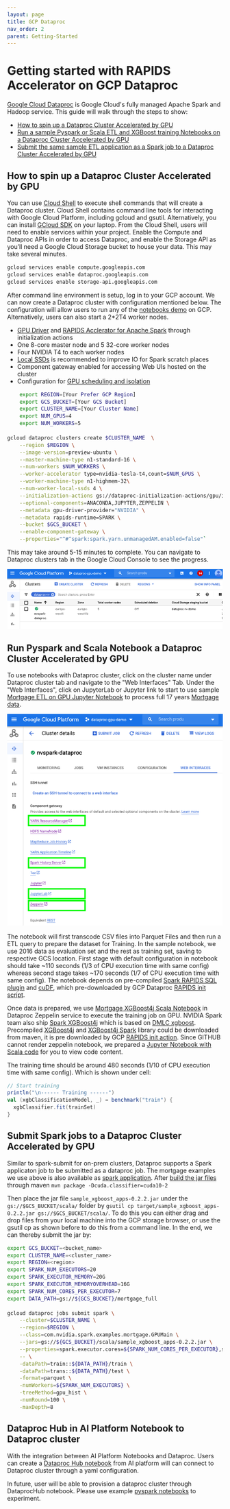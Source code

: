 ```yaml
---
layout: page
title: GCP Dataproc
nav_order: 2
parent: Getting-Started
---
```


# Getting started with RAPIDS Accelerator on GCP Dataproc
 [Google Cloud Dataproc](https://cloud.google.com/dataproc) is Google Cloud's fully managed Apache Spark and Hadoop service. This guide will walk through the steps to show:

* [How to spin up a Dataproc Cluster Accelerated by GPU](getting-started-gcp#how-to-spin-up-a-dataproc-cluster-accelerated-by-gpu)
* [Run a sample Pyspark or Scala ETL and XGBoost training Notebooks on a Dataproc Cluster Accelerated by GPU](getting-started-gcp#run-pyspark-and-scala-notebook-a-dataproc-cluster-accelerated-by-gpu)
* [Submit the same sample ETL application as a Spark job to a Dataproc Cluster Accelerated by GPU](getting-started-gcp#submit-spark-jobs-to-a-dataproc-cluster-accelerated-by-gpu)


 
## How to spin up a Dataproc Cluster Accelerated by GPU
 
 You can use [Cloud Shell](https://cloud.google.com/shell) to execute shell commands that will create a Dataproc cluster. Cloud Shell contains command line tools for interacting with Google Cloud Platform, including gcloud and gsutil. Alternatively, you can install [GCloud SDK](https://cloud.google.com/sdk/install) on your laptop. From the Cloud Shell, users will need to enable services within your project. Enable the Compute and Dataproc APIs in order to access Dataproc, and enable the Storage API as you’ll need a Google Cloud Storage bucket to house your data. This may take several minutes.
```bash
gcloud services enable compute.googleapis.com
gcloud services enable dataproc.googleapis.com
gcloud services enable storage-api.googleapis.com
``` 

After command line environment is setup, log in to your GCP account. We can now create a Dataproc cluster with configuration mentioned below.
The configuration will allow users to run any of the [notebooks demo](../demo/GCP) on GCP. Alternatively, users can also start a 2*2T4 worker nodes.
* [GPU Driver](https://github.com/GoogleCloudDataproc/initialization-actions/tree/master/gpu) and [RAPIDS Acclerator for Apache Spark](https://github.com/GoogleCloudDataproc/initialization-actions/tree/master/rapids) through initialization actions
* One 8-core master node and 5 32-core worker nodes
* Four NVIDIA T4 to each worker nodes
* [Local SSDs](https://cloud.google.com/dataproc/docs/concepts/compute/dataproc-local-ssds) is recommended to improve IO for Spark scratch places  
* Component gateway enabled for accessing Web UIs hosted on the cluster
* Configuration for [GPU scheduling and isolation](/get-started/yarn-gpu.html)


```bash
    export REGION=[Your Prefer GCP Region]
    export GCS_BUCKET=[Your GCS Bucket]
    export CLUSTER_NAME=[Your Cluster Name]
    export NUM_GPUS=4
    export NUM_WORKERS=5

gcloud dataproc clusters create $CLUSTER_NAME  \
    --region $REGION \
    --image-version=preview-ubuntu \
    --master-machine-type n1-standard-16 \
    --num-workers $NUM_WORKERS \
    --worker-accelerator type=nvidia-tesla-t4,count=$NUM_GPUS \
    --worker-machine-type n1-highmem-32\
    --num-worker-local-ssds 4 \
    --initialization-actions gs://dataproc-initialization-actions/gpu/install_gpu_driver.sh,gs://dataproc-initialization-actions/rapids/rapids.sh \
    --optional-components=ANACONDA,JUPYTER,ZEPPELIN \
    --metadata gpu-driver-provider="NVIDIA" \
    --metadata rapids-runtime=SPARK \
    --bucket $GCS_BUCKET \
    --enable-component-gateway \
    --properties="^#^spark:spark.yarn.unmanagedAM.enabled=false"`
``` 
This may take around 5-15 minutes to complete. You can navigate to Dataproc clusters tab in the Google Cloud Console to see the progress.

![Dataproc Cluster](../img/dataproc-cluster.png)

## Run Pyspark and Scala Notebook a Dataproc Cluster Accelerated by GPU
To use notebooks with Dataproc cluster, click on the cluster name under Dataproc cluster tab and navigate to the "Web Interfaces" Tab. Under the "Web Interfaces", click on JupyterLab or Jupyter link to start to use sample [Mortgage ETL on GPU Jupyter Notebook](../demo/GCP/Mortgage-ETL-GPU.ipynb) to process full 17 years [Mortgage data](https://rapidsai.github.io/demos/datasets/mortgage-data). 

![Dataproc Web Interfaces](../img/dataproc-service.png)

The notebook will first transcode CSV files into Parquet Files and then run a ETL query to prepare the dataset for Training. In the sample notebook, we use 2016 data as evaluation set and the rest as training set, saving to respective GCS location. 
First stage with default configuration in notebook should take ~110 seconds (1/3 of CPU execution time with same config) whereas second stage takes ~170 seconds (1/7 of CPU execution time with same config). The notebook depends on pre-compiled [Spark RAPIDS SQL plugin](https://mvnrepository.com/artifact/com.nvidia/rapids-4-spark-parent) and [cuDF](https://mvnrepository.com/artifact/ai.rapids/cudf/0.14), which pre-downloaded by GCP Dataproc [RAPIDS init script]().

Once data is prepared, we use [Mortgage XGBoost4j Scala Notebook](../demo/GCP/mortgage-xgboost4j-gpu-scala.zpln) in Dataproc Zeppelin service to execute the training job on GPU. NVIDIA Spark team also ship [Spark XGBoost4j](https://github.com/NVIDIA/spark-xgboost) which is based on [DMLC xgboost](https://github.com/dmlc/xgboost). Precompiled [XGBoost4j]() and [XGBoost4j Spark](https://repo1.maven.org/maven2/com/nvidia/xgboost4j-spark_3.0/1.0.0-0.1.0/) library could be downloaded from maven, it is pre downloaded by GCP [RAPIDS init action](https://github.com/GoogleCloudDataproc/initialization-actions/tree/master/rapids). Since GITHUB cannot render zeppelin notebook, we prepared a [Jupyter Notebook with Scala code](../demo/GCP/mortgage-xgboost4j-gpu-scala.ipynb) for you to view code content. 

The training time should be around 480 seconds (1/10 of CPU execution time with same config). Which is shown under cell:
```scala
// Start training
println("\n------ Training ------")
val (xgbClassificationModel, _) = benchmark("train") {
  xgbClassifier.fit(trainSet)
}
```

## Submit Spark jobs to a Dataproc Cluster Accelerated by GPU
Similar to spark-submit for on-prem clusters, Dataproc supports a Spark applicaton job to be submitted as a dataproc job. The mortgage examples we use above is also available as [spark application](https://github.com/NVIDIA/spark-xgboost-examples/tree/spark-3/examples/apps/scala). After [build the jar files](https://github.com/NVIDIA/spark-xgboost-examples/blob/spark-3/getting-started-guides/building-sample-apps/scala.md) through maven `mvn package -Dcuda.classifier=cuda10-2` 

Then place the jar file `sample_xgboost_apps-0.2.2.jar` under the `gs://$GCS_BUCKET/scala/` folder by `gsutil cp target/sample_xgboost_apps-0.2.2.jar gs://$GCS_BUCKET/scala/`. To do this you can either drag and drop files from your local machine into the GCP storage browser, or use the gsutil cp as shown before to do this from a command line. In the end, we can thereby submit the jar by:
```bash
export GCS_BUCKET=<bucket_name>
export CLUSTER_NAME=<cluster_name>
export REGION=<region>
export SPARK_NUM_EXECUTORS=20
export SPARK_EXECUTOR_MEMORY=20G
export SPARK_EXECUTOR_MEMORYOVERHEAD=16G
export SPARK_NUM_CORES_PER_EXECUTOR=7
export DATA_PATH=gs://${GCS_BUCKET}/mortgage_full

gcloud dataproc jobs submit spark \
    --cluster=$CLUSTER_NAME \
    --region=$REGION \
    --class=com.nvidia.spark.examples.mortgage.GPUMain \
    --jars=gs://${GCS_BUCKET}/scala/sample_xgboost_apps-0.2.2.jar \
    --properties=spark.executor.cores=${SPARK_NUM_CORES_PER_EXECUTOR},spark.task.cpus=${SPARK_NUM_CORES_PER_EXECUTOR},spark.executor.memory=${SPARK_EXECUTOR_MEMORY},spark.executor.memoryOverhead=${SPARK_EXECUTOR_MEMORYOVERHEAD},spark.executor.resource.gpu.amount=1,spark.task.resource.gpu.amount=1,spark.rapids.sql.hasNans=false,spark.rapids.sql.batchSizeBytes=512M,spark.rapids.sql.reader.batchSizeBytes=768M,spark.rapids.sql.variableFloatAgg.enabled=true,spark.rapids.memory.gpu.pooling.enabled=false \
    -- \
    -dataPath=train::${DATA_PATH}/train \
    -dataPath=trans::${DATA_PATH}/test \
    -format=parquet \
    -numWorkers=${SPARK_NUM_EXECUTORS} \
    -treeMethod=gpu_hist \
    -numRound=100 \
    -maxDepth=8   
``` 

## Dataproc Hub in AI Platform Notebook to Dataproc cluster 
With the integration between AI Platform Notebooks and Dataproc. Users can create a [Dataproc Hub notebook](https://cloud.google.com/blog/products/data-analytics/administering-jupyter-notebooks-for-spark-workloads-on-dataproc) from AI platform will can connect to Dataproc cluster through a yaml configuration.

In future, user will be able to provision a dataproc cluster through DataprocHub notebook. Please use example [pyspark notebooks](../demo/GCP/Mortgage-ETL-GPU.ipynb) to experiment. 
